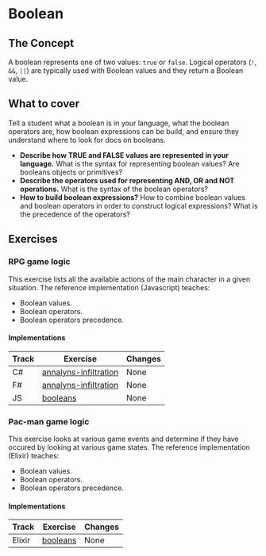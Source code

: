 # Boolean

## The Concept

A boolean represents one of two values: `true` or `false`. Logical operators (`!`, `&&`, `||`) are typically used with Boolean values and they return a Boolean value.

## What to cover

Tell a student what a boolean is in your language, what the boolean operators are, how boolean expressions can be build, and ensure they understand where to look for docs on booleans.

- **Describe how TRUE and FALSE values are represented in your language.** What is the syntax for representing boolean values? Are booleans objects or primitives?
- **Describe the operators used for representing AND, OR and NOT operations.** What is the syntax of the boolean operators?
- **How to build boolean expressions?** How to combine boolean values and boolean operators in order to construct logical expressions? What is the precedence of the operators?

## Exercises

### RPG game logic

This exercise lists all the available actions of the main character in a given situation. The reference implementation (Javascript) teaches:

- Boolean values.
- Boolean operators.
- Boolean operators precedence.

#### Implementations

| Track | Exercise                                       | Changes |
| ----- | ---------------------------------------------- | ------- |
| C#    | [annalyns-infiltration][implementation-csharp] | None    |
| F#    | [annalyns-infiltration][implementation-fsharp] | None    |
| JS    | [booleans][implementation-javascript]          | None    |

### Pac-man game logic

This exercise looks at various game events and determine if they have occured by looking at various game states. The reference implementation (Elixir) teaches:

- Boolean values.
- Boolean operators.
- Boolean operators precedence.

#### Implementations

| Track  | Exercise                          | Changes |
| ------ | --------------------------------- | ------- |
| Elixir | [booleans][implementation-elixir] | None    |

[implementation-csharp]: ../../languages/csharp/exercises/concept/annalyns-infiltration/.docs/introduction.md
[implementation-fsharp]: ../../languages/fsharp/exercises/concept/annalyns-infiltration/.docs/introduction.md
[implementation-javascript]: ../../languages/javascript/exercises/concept/booleans/.docs/introduction.md
[implementation-elixir]: ../../languages/elixir/exercises/concept/pacman-rules/.docs/introduction.md
